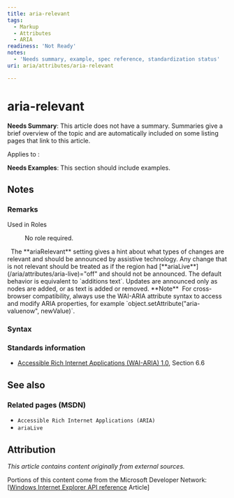 ```yaml
---
title: aria-relevant
tags:
  - Markup
  - Attributes
  - ARIA
readiness: 'Not Ready'
notes:
  - 'Needs summary, example, spec reference, standardization status'
uri: aria/attributes/aria-relevant

---
```

# aria-relevant

**Needs Summary**: This article does not have a summary. Summaries give a brief overview of the topic and are automatically included on some listing pages that link to this article.

Applies to
:

**Needs Examples**: This section should include examples.

## Notes

### Remarks

<dl data-table="wikitable">
<dt>
Used in Roles

</dt>
<dd>
<dl>

<dt>
No role required.

</dt>
</dl>
</dd>
</dl>
  The **ariaRelevant** setting gives a hint about what types of changes are relevant and should be announced by assistive technology. Any change that is not relevant should be treated as if the region had [**ariaLive**](/aria/attributes/aria-live)="off" and should not be announced. The default behavior is equivalent to `additions text`. Updates are announced only as nodes are added, or as text is added or removed. **Note**  For cross-browser compatibility, always use the WAI-ARIA attribute syntax to access and modify ARIA properties, for example `object.setAttribute("aria-valuenow", newValue)`.

### Syntax

### Standards information

-   [Accessible Rich Internet Applications (WAI-ARIA) 1.0](http://go.microsoft.com/fwlink/p/?linkid=203793), Section 6.6

## See also

### Related pages (MSDN)

-   `Accessible Rich Internet Applications (ARIA)`
-   `ariaLive`

## Attribution

*This article contains content originally from external sources.*

Portions of this content come from the Microsoft Developer Network: [[Windows Internet Explorer API reference](http://msdn.microsoft.com/en-us/library/ie/hh828809%28v=vs.85%29.aspx) Article]

